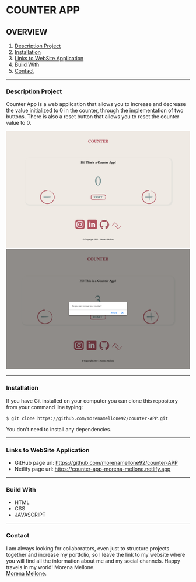 # COUNTER APP

## OVERVIEW
1. [Description Project](#description-project)
2. [Installation](#installation)
3. [Links to WebSite Application](#links-to-website-application)
4. [Build With](#build-with)
5. [Contact](#contact)
***

### Description Project
Counter App is a web application that allows you to increase and decrease the value initialized to 0 in the counter, through the implementation of two buttons.
There is also a reset button that allows you to reset the counter value to 0.

![Counter](/assets/img/counter.png)
![Counter with pop-up](/assets/img/counter-with-pop-up.png)

***

### Installation
If you have Git installed on your computer you can clone this repository from your command line typing:
```
$ git clone https://github.com/morenamellone92/counter-APP.git
```
You don't need to install any dependencies.

***

### Links to WebSite Application
- GitHub page url: https://github.com/morenamellone92/counter-APP
- Netlify page url: https://counter-app-morena-mellone.netlify.app

***

### Build With
- HTML
- CSS
- JAVASCRIPT

***

### Contact

I am always looking for collaborators, even just to structure projects together and increase my portfolio, so I leave the link to my website where you will find all the information about me and my social channels.
Happy travels in my world!
Morena Mellone.  
[Morena Mellone](https://morenamellone92.github.io). 

[logo]: assets/img/logo-completo.svg
[logo]: https://morenamellone92.github.io "clicca qui per aprire il mio sito web!"






